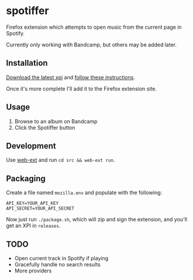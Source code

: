 # spotiffer

Firefox extension which attempts to open music from the current page in Spotify.

Currently only working with Bandcamp, but others may be added later.

## Installation

[Download the latest xpi](https://github.com/shkm/spotiffer/tree/master/releases/) and [follow these instructions](https://developer.mozilla.org/en-US/docs/Mozilla/Add-ons/WebExtensions/Distribution_options/Sideloading_add-ons#Using_Install_Add-on_From_File).

Once it's more complete I'll add it to the Firefox extension site.

## Usage

1. Browse to an album on Bandcamp
2. Click the Spotiffer button

## Development

Use [web-ext](https://developer.mozilla.org/en-US/docs/Mozilla/Add-ons/WebExtensions/Getting_started_with_web-ext) and run `cd src && web-ext run`.

## Packaging

Create a file named `mozilla.env` and populate with the following:

```
API_KEY=YOUR_API_KEY
API_SECRET=YOUR_API_SECRET
```

Now just run `./package.sh`, which will zip and sign the extension, and you'll get an XPI in `releases`.

## TODO

- Open current track in Spotify if playing
- Gracefully handle no search results
- More providers
